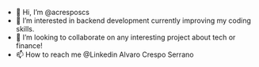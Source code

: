 - 👋 Hi, I’m @acresposcs
- 👀 I’m interested in backend development currently improving my coding skills.
- 💞️ I’m looking to collaborate on any interesting project about tech or finance!
- 📫 How to reach me @Linkedin Alvaro Crespo Serrano

<!---
acresposcs/acresposcs is a ✨ special ✨ repository because its `README.md` (this file) appears on your GitHub profile.
You can click the Preview link to take a look at your changes.
--->
